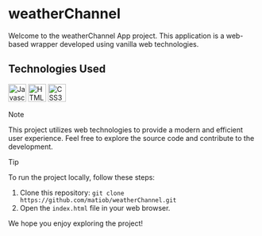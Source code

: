 # weatherChannel

Welcome to the weatherChannel App project. This application is a web-based wrapper developed using vanilla web technologies.

## Technologies Used

<a href="https://developer.mozilla.org/en-US/docs/Web/JavaScript" target="_blank" rel="noreferrer"><img src="https://raw.githubusercontent.com/danielcranney/readme-generator/main/public/icons/skills/javascript-colored.svg" width="36" height="36" alt="Javascript" /></a>
<a href="https://developer.mozilla.org/en-US/docs/Glossary/HTML5" target="_blank" rel="noreferrer"><img src="https://raw.githubusercontent.com/danielcranney/readme-generator/main/public/icons/skills/html5-colored.svg" width="36" height="36" alt="HTML5" /></a>
<a href="https://www.w3.org/TR/CSS/#css" target="_blank" rel="noreferrer"><img src="https://raw.githubusercontent.com/danielcranney/readme-generator/main/public/icons/skills/css3-colored.svg" width="36" height="36" alt="CSS3" /></a>

>[!NOTE]
>This project utilizes web technologies to provide a modern and efficient user experience. Feel free to explore the source code and contribute to the development.

>[!TIP]
>To run the project locally, follow these steps:
>1. Clone this repository: `git clone https://github.com/matiob/weatherChannel.git`
>2. Open the `index.html` file in your web browser.

We hope you enjoy exploring the project!
